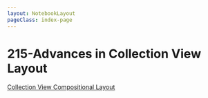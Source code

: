 ```yaml
---
layout: NotebookLayout
pageClass: index-page
---
```


# 215-Advances in Collection View Layout

[Collection View Compositional Layout](https://www.joylearn123.com/2021/10/11/collection-view-compositional-layout/)

